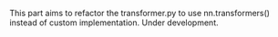 This part aims to refactor the transformer.py to use nn.transformers() instead of custom implementation. Under development.
